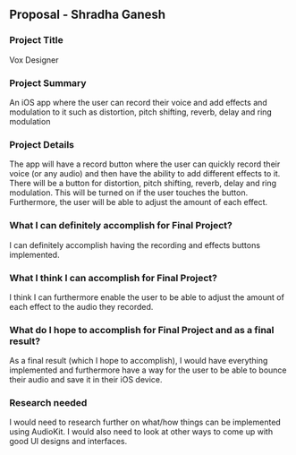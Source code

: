 ## Proposal - Shradha Ganesh

### Project Title

Vox Designer 

### Project Summary 

An iOS app where the user can record their voice and add effects and modulation to it such as distortion, pitch shifting, reverb, delay and ring modulation

### Project Details 

The app will have a record button where the user can quickly record their voice (or any audio) and then have the ability to add different effects to it. There will be a button for distortion, pitch shifting, reverb, delay and ring modulation. This will be turned on if the user touches the button. Furthermore, the user will be able to adjust the amount of each effect. 

### What I can definitely accomplish for Final Project?

I can definitely accomplish having the recording and effects buttons implemented. 

### What I think I can accomplish for Final Project?

I think I can furthermore enable the user to be able to adjust the amount of each effect to the audio they recorded.

### What do I hope to accomplish for Final Project and as a final result?

As a final result (which I hope to accomplish), I would have everything implemented and furthermore have a way for the user to be able to bounce their audio and save it in their iOS device. 

### Research needed

I would need to research further on what/how things can be implemented using AudioKit. I would also need to  look at other ways to come up with good UI designs and interfaces. 

